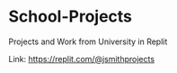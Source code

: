 # School-Projects
Projects and Work from University in Replit

Link: https://replit.com/@jsmithprojects
